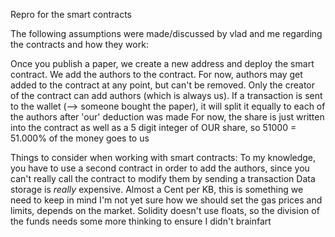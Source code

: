 Repro for the smart contracts

The following assumptions were made/discussed by vlad and me regarding the contracts and how they work:

Once you publish a paper, we create a new address and deploy the smart contract.
We add the authors to the contract. For now, authors may get added to the contract at any point, but can't be removed. Only the creator of the contract can add authors (which is always us).
If a transaction is sent to the wallet (--> someone bought the paper), it will split it equally to each of the authors after 'our' deduction was made
For now, the share is just written into the contract as well as a 5 digit integer of OUR share, so 51000 = 51.000% of the money goes to us


Things to consider when working with smart contracts:
To my knowledge, you have to use a second contract in order to add the authors, since you can't really call the contract to modify them by sending a transaction
Data storage is _really_ expensive. Almost a Cent per KB, this is something we need to keep in mind
I'm not yet sure how we should set the gas prices and limits, depends on the market. 
Solidity doesn't use floats, so the division of the funds needs some more thinking to ensure I didn't brainfart